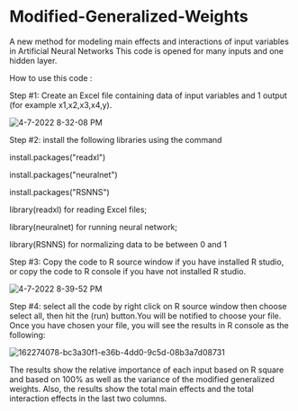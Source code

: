 # Modified-Generalized-Weights
A new method for modeling main effects and interactions of input variables in Artificial Neural Networks
This code is opened for many inputs and one hidden layer. 

How to use this code :

Step #1: Create an Excel file containing data of input variables and 1 output (for example x1,x2,x3,x4,y).

![4-7-2022 8-32-08 PM](https://user-images.githubusercontent.com/95976623/162275612-d941eab0-1dc3-4737-a30b-79f8fb11f979.jpg)


Step #2: install the following libraries using the command 

install.packages("readxl")

install.packages("neuralnet")

install.packages("RSNNS") 

library(readxl) for reading Excel files;

library(neuralnet) for running neural network;

library(RSNNS) for normalizing data to be between 0 and 1

Step #3: Copy the code to R source window if you have installed R studio, or copy the code to R console if you have not installed R studio.

![4-7-2022 8-39-52 PM](https://user-images.githubusercontent.com/95976623/162273927-fdd4cea0-6958-4ec1-a5b8-dafd7514ee33.jpg)


Step #4: select all the code by right click  on R source window then choose select all, then hit the (run) button.You will be notified to choose your file. Once you have chosen your file, you will see the results in R console as the following:

![162274078-bc3a30f1-e36b-4dd0-9c5d-08b3a7d08731](https://user-images.githubusercontent.com/95976623/162579283-27ae265d-13b4-4c25-8b24-171a64cef85b.jpg)


The results show the relative importance of each input based on R square and based on 100% as well as the variance of the modified generalized weights.
Also, the results show the total main effects and the total interaction effects in the last two columns.


